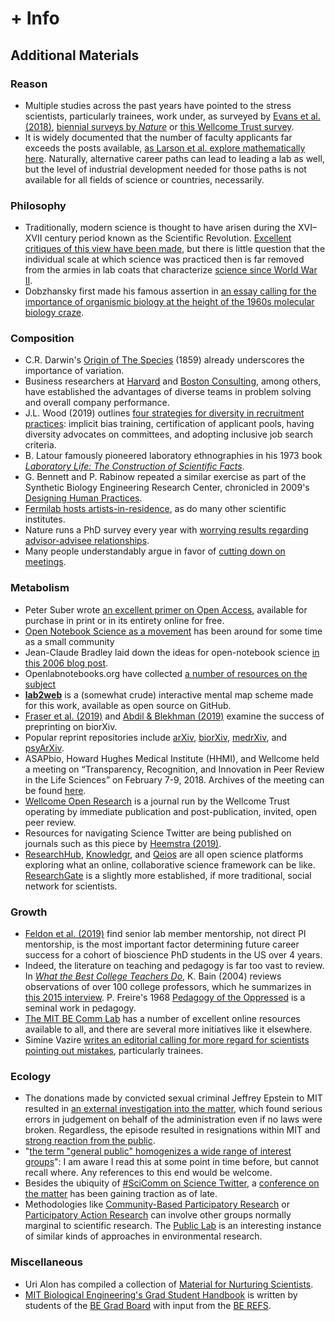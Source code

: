 # + Info

## Additional Materials

### Reason
- Multiple studies across the past years have pointed to the stress scientists, particularly trainees, work under, as surveyed by [Evans et al. (2018)](https://doi.org/10.1038/nbt.4089), [biennial surveys by _Nature_](https://www.nature.com/articles/d41586-019-03489-1) or [this Wellcome Trust survey](https://wellcome.ac.uk/sites/default/files/what-researchers-think-about-the-culture-they-work-in.pdf).
- It is widely documented that the number of faculty applicants far exceeds the posts available, [as Larson et al. explore mathematically here](https://doi.org/10.1002/sres.2210). Naturally, alternative career paths can lead to leading a lab as well, but the level of industrial development needed for those paths is not available for all fields of science or countries, necessarily.

### Philosophy
- Traditionally, modern science is thought to have arisen during the XVI–XVII century period known as the Scientific Revolution. [Excellent critiques of this view have been made](https://www.press.uchicago.edu/ucp/books/book/chicago/S/bo29143181.html), but there is little question that the individual scale at which science was practiced then is far removed from the armies in lab coats that characterize [science since World War II](https://en.wikipedia.org/wiki/Big_Science).
- Dobzhansky first made his famous assertion in [an essay calling for the importance of organismic biology at the height of the 1960s molecular biology craze](https://doi.org/10.1093%2Ficb%2F4.4.443).

### Composition
- C.R. Darwin's [Origin of The Species](https://www.gutenberg.org/ebooks/1228) (1859) already underscores the importance of variation.
- Business researchers at [Harvard](https://hbr.org/2017/03/teams-solve-problems-faster-when-theyre-more-cognitively-diverse) and [Boston Consulting](https://www.bcg.com/en-us/publications/2018/how-diverse-leadership-teams-boost-innovation.aspx), among others, have established the advantages of diverse teams in problem solving and overall company performance.
- J.L. Wood (2019) outlines [four strategies for diversity in recruitment practices](https://diverseeducation.com/article/149878/): implicit bias training, certification of applicant pools, having diversity advocates on committees, and adopting inclusive job search criteria.
- B. Latour famously pioneered laboratory ethnographies in his 1973 book _[Laboratory Life: The Construction of Scientific Facts](https://doi.org/10.2307/j.ctt32bbxc)_.
- G. Bennett and P. Rabinow repeated a similar exercise as part of the Synthetic Biology Engineering Research Center, chronicled in 2009's [Designing Human Practices](https://www.press.uchicago.edu/ucp/books/book/chicago/D/bo12986260.html).
- [Fermilab hosts artists-in-residence](https://events.fnal.gov/art-gallery/artist-in-residence/), as do many other scientific institutes.
- Nature runs a PhD survey every year with [worrying results regarding advisor-advisee relationships](https://www.nature.com/articles/d41586-019-03489-1).
- Many people understandably argue in favor of [cutting down on meetings](https://www.nature.com/articles/d41586-019-03953-y).

### Metabolism
- Peter Suber wrote [an excellent primer on Open Access](https://openaccesseks.mitpress.mit.edu/), available for purchase in print or in its entirety online for free.
- [Open Notebook Science as a movement](https://openlabnotebooks.org/) has been around for some time as a small community
- Jean-Claude Bradley laid down the ideas for open-notebook science [in this 2006 blog post](http://drexel-coas-elearning.blogspot.com/2006/09/open-notebook-science.html).
- Openlabnotebooks.org have collected [a number of resources on the subject](https://openlabnotebooks.org/about/)
- [**lab2web**](https://github.com/lab-squared/lab2web) is a (somewhat crude) interactive mental map scheme made for this work, available as open source on GitHub.
- [Fraser et al. (2019)](https://www.biorxiv.org/content/10.1101/673665v1) and [Abdil & Blekhman (2019)](https://dx.doi.org/10.7554/eLife.45133) examine the success of preprinting on biorXiv.
- Popular reprint repositories include [arXiv](https://www.arxiv.org/), [biorXiv](https://www.biorxiv.org/), [medrXiv](https://www.medrxiv.org/), and [psyArXiv](https://www.psyArXiv.com/).
- ASAPbio, Howard Hughes Medical Institute (HHMI), and Wellcome held a meeting on “Transparency, Recognition, and Innovation in Peer Review in the Life Sciences” on February 7-9, 2018. Archives of the meeting can be found [here](https://asapbio.org/peer-review).
- [Wellcome Open Research](https://wellcomeopenresearch.org/about) is a journal run by the Wellcome Trust operating by immediate publication and post-publication, invited, open peer review.
- Resources for navigating Science Twitter are being published on journals such as this piece by [Heemstra (2019)](https://pubs.acs.org/doi/10.1021/acscentsci.9b01273).
- [ResearchHub](https://researchnow.researchhub.com/), [Knowledgr](https://www.knowledgr.io/), and [Qeios](https://www.qeios.com/) are all open science platforms exploring what an online, collaborative science framework can be like. [ResearchGate](https://www.researchgate.net/) is a slightly more established, if more traditional, social network for scientists.

### Growth
- [Feldon et al. (2019)](https://doi.org/10.1073/pnas.1912488116) find senior lab member mentorship, not direct PI mentorship, is the most important factor determining future career success for a cohort of bioscience PhD students in the US over 4 years.
- Indeed, the literature on teaching and pedagogy is far too vast to review. In *[What the Best College Teachers Do](https://www.hup.harvard.edu/catalog.php?isbn=9780674013254)*, K. Bain (2004) reviews observations of over 100 college professors, which he summarizes in [this 2015 interview](https://www.npr.org/sections/ed/2015/05/08/404960905/what-the-best-college-teachers-do). P. Freire's 1968 [Pedagogy of the Oppressed](https://en.wikipedia.org/wiki/Pedagogy_of_the_Oppressed) is a seminal work in pedagogy.
- [The MIT BE Comm Lab](https://mitcommlab.mit.edu/) has a number of excellent online resources available to all, and there are several more initiatives like it elsewhere.
- Simine Vazire [writes an editorial calling for more regard for scientists pointing out mistakes](https://doi.org/10.1038/d41586-019-03909-2), particularly trainees.


### Ecology
- The donations made by convicted sexual criminal Jeffrey Epstein to MIT resulted in [an external investigation into the matter](http://factfindingjan2020.mit.edu/files/MIT-report.pdf), which found serious errors in judgement on behalf of the administration even if no laws were broken. Regardless, the episode resulted in resignations within MIT and [strong reaction from the public](https://www.theguardian.com/commentisfree/2019/sep/07/jeffrey-epstein-mit-funding-tech-intellectuals).
- "[the term "general public" homogenizes a wide range of interest groups]()": I am aware I read this at some point in time before, but cannot recall where. Any references to this end would be welcome.
- Besides the ubiquity of [#SciComm on Science Twitter](https://twitter.com/search?q=%23scicomm&src=typeahead_click), a [conference on the matter](https://www.scicommsummit.com/) has been gaining traction as of late.
- Methodologies like [Community-Based Participatory Research](https://en.wikipedia.org/wiki/Community-based_participatory_research) or [Participatory Action Research](https://en.wikipedia.org/wiki/Participatory_action_research) can involve other groups normally marginal to scientific research. The [Public Lab](https://publiclab.org) is an interesting instance of similar kinds of approaches in environmental research.

### Miscellaneous
- Uri Alon has compiled a collection of [Material for Nurturing Scientists](https://www.weizmann.ac.il/mcb/UriAlon/materials-nurturing-scientists).
- [MIT Biological Engineering's Grad Student Handbook](https://begradhandbook.mit.edu/) is written by students of the [BE Grad Board](https://bestudents.mit.edu/) with input from the [BE REFS](berefs.com/).
